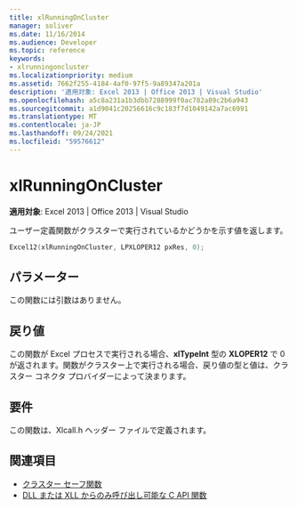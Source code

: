 ```yaml
---
title: xlRunningOnCluster
manager: soliver
ms.date: 11/16/2014
ms.audience: Developer
ms.topic: reference
keywords:
- xlrunningoncluster
ms.localizationpriority: medium
ms.assetid: 7662f255-4184-4af0-97f5-9a89347a201a
description: '適用対象: Excel 2013 | Office 2013 | Visual Studio'
ms.openlocfilehash: a5c8a231a1b3dbb7288999f0ac782a89c2b6a943
ms.sourcegitcommit: a1d9041c20256616c9c183f7d1049142a7ac6991
ms.translationtype: MT
ms.contentlocale: ja-JP
ms.lasthandoff: 09/24/2021
ms.locfileid: "59576612"
---
```

# <a name="xlrunningoncluster"></a>xlRunningOnCluster

**適用対象**: Excel 2013 | Office 2013 | Visual Studio 
  
ユーザー定義関数がクラスターで実行されているかどうかを示す値を返します。 
  
```cpp
Excel12(xlRunningOnCluster, LPXLOPER12 pxRes, 0);
```

## <a name="parameters"></a>パラメーター

この関数には引数はありません。
  
## <a name="return-value"></a>戻り値

この関数が Excel プロセスで実行される場合、**xlTypeInt** 型の **XLOPER12** で 0 が返されます。関数がクラスター上で実行される場合、戻り値の型と値は、クラスター コネクタ プロバイダーによって決まります。
  
## <a name="requirements"></a>要件

この関数は、Xlcall.h ヘッダー ファイルで定義されます。
  
## <a name="see-also"></a>関連項目

- [クラスター セーフ関数](cluster-safe-functions.md)
- [DLL または XLL からのみ呼び出し可能な C API 関数](c-api-functions-that-can-be-called-only-from-a-dll-or-xll.md)

